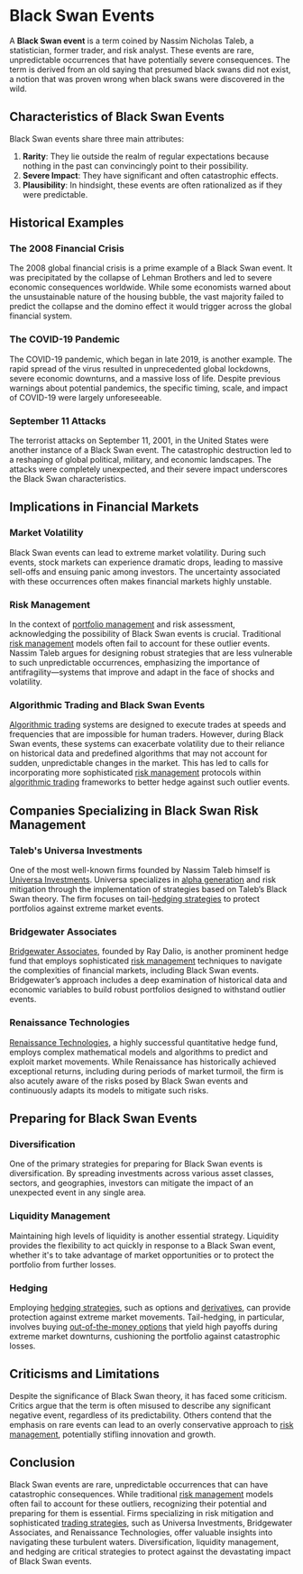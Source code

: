 # Black Swan Events

A **Black Swan event** is a term coined by Nassim Nicholas Taleb, a statistician, former trader, and risk analyst. These events are rare, unpredictable occurrences that have potentially severe consequences. The term is derived from an old saying that presumed black swans did not exist, a notion that was proven wrong when black swans were discovered in the wild.

## Characteristics of Black Swan Events

Black Swan events share three main attributes:
1. **Rarity**: They lie outside the realm of regular expectations because nothing in the past can convincingly point to their possibility.
2. **Severe Impact**: They have significant and often catastrophic effects.
3. **Plausibility**: In hindsight, these events are often rationalized as if they were predictable.

## Historical Examples

### The 2008 Financial Crisis

The 2008 global financial crisis is a prime example of a Black Swan event. It was precipitated by the collapse of Lehman Brothers and led to severe economic consequences worldwide. While some economists warned about the unsustainable nature of the housing bubble, the vast majority failed to predict the collapse and the domino effect it would trigger across the global financial system.

### The COVID-19 Pandemic

The COVID-19 pandemic, which began in late 2019, is another example. The rapid spread of the virus resulted in unprecedented global lockdowns, severe economic downturns, and a massive loss of life. Despite previous warnings about potential pandemics, the specific timing, scale, and impact of COVID-19 were largely unforeseeable.

### September 11 Attacks

The terrorist attacks on September 11, 2001, in the United States were another instance of a Black Swan event. The catastrophic destruction led to a reshaping of global political, military, and economic landscapes. The attacks were completely unexpected, and their severe impact underscores the Black Swan characteristics.

## Implications in Financial Markets

### Market Volatility

Black Swan events can lead to extreme market volatility. During such events, stock markets can experience dramatic drops, leading to massive sell-offs and ensuing panic among investors. The uncertainty associated with these occurrences often makes financial markets highly unstable.

### Risk Management

In the context of [portfolio management](../p/portfolio_management.md) and risk assessment, acknowledging the possibility of Black Swan events is crucial. Traditional [risk management](../r/risk_management.md) models often fail to account for these outlier events. Nassim Taleb argues for designing robust strategies that are less vulnerable to such unpredictable occurrences, emphasizing the importance of antifragility—systems that improve and adapt in the face of shocks and volatility.

### Algorithmic Trading and Black Swan Events

[Algorithmic trading](../a/algorithmic_trading.md) systems are designed to execute trades at speeds and frequencies that are impossible for human traders. However, during Black Swan events, these systems can exacerbate volatility due to their reliance on historical data and predefined algorithms that may not account for sudden, unpredictable changes in the market. This has led to calls for incorporating more sophisticated [risk management](../r/risk_management.md) protocols within [algorithmic trading](../a/algorithmic_trading.md) frameworks to better hedge against such outlier events.

## Companies Specializing in Black Swan Risk Management

### Taleb's Universa Investments

One of the most well-known firms founded by Nassim Taleb himself is [Universa Investments](https://www.universa.net/). Universa specializes in [alpha generation](../a/alpha_generation.md) and risk mitigation through the implementation of strategies based on Taleb’s Black Swan theory. The firm focuses on tail-[hedging strategies](../h/hedging_strategies.md) to protect portfolios against extreme market events.

### Bridgewater Associates

[Bridgewater Associates](https://www.bridgewater.com/), founded by Ray Dalio, is another prominent hedge fund that employs sophisticated [risk management](../r/risk_management.md) techniques to navigate the complexities of financial markets, including Black Swan events. Bridgewater’s approach includes a deep examination of historical data and economic variables to build robust portfolios designed to withstand outlier events.

### Renaissance Technologies

[Renaissance Technologies](https://www.rentec.com/), a highly successful quantitative hedge fund, employs complex mathematical models and algorithms to predict and exploit market movements. While Renaissance has historically achieved exceptional returns, including during periods of market turmoil, the firm is also acutely aware of the risks posed by Black Swan events and continuously adapts its models to mitigate such risks.

## Preparing for Black Swan Events

### Diversification

One of the primary strategies for preparing for Black Swan events is diversification. By spreading investments across various asset classes, sectors, and geographies, investors can mitigate the impact of an unexpected event in any single area.

### Liquidity Management

Maintaining high levels of liquidity is another essential strategy. Liquidity provides the flexibility to act quickly in response to a Black Swan event, whether it's to take advantage of market opportunities or to protect the portfolio from further losses.

### Hedging

Employing [hedging strategies](../h/hedging_strategies.md), such as options and [derivatives](../d/derivatives.md), can provide protection against extreme market movements. Tail-hedging, in particular, involves buying [out-of-the-money options](../o/out-of-the-money_options.md) that yield high payoffs during extreme market downturns, cushioning the portfolio against catastrophic losses.

## Criticisms and Limitations

Despite the significance of Black Swan theory, it has faced some criticism. Critics argue that the term is often misused to describe any significant negative event, regardless of its predictability. Others contend that the emphasis on rare events can lead to an overly conservative approach to [risk management](../r/risk_management.md), potentially stifling innovation and growth.

## Conclusion

Black Swan events are rare, unpredictable occurrences that can have catastrophic consequences. While traditional [risk management](../r/risk_management.md) models often fail to account for these outliers, recognizing their potential and preparing for them is essential. Firms specializing in risk mitigation and sophisticated [trading strategies](../t/trading_strategies.md), such as Universa Investments, Bridgewater Associates, and Renaissance Technologies, offer valuable insights into navigating these turbulent waters. Diversification, liquidity management, and hedging are critical strategies to protect against the devastating impact of Black Swan events.